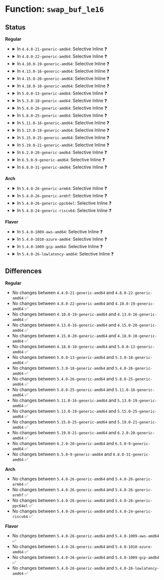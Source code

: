 # Function: <code>swap_buf_le16</code>

## Status
<b>Regular</b>
<ul>
<li>
<details>
<summary>In <code>4.4.0-21-generic-amd64</code>: Selective Inline ❓</summary>

```c
void swap_buf_le16(u16 * buf, unsigned int buf_words)
```

```json
{
  "name": "swap_buf_le16",
  "collision_type": "Unique Global",
  "inline_type": "Selective",
  "funcs": [
    {
      "addr": 18446744071584918624,
      "name": "swap_buf_le16",
      "external": true,
      "loc": "drivers/ata/libata-core.c:4743",
      "file": "drivers/ata/libata-core.c",
      "inline": "not declared, inlined",
      "caller_inline": [],
      "caller_func": [
        "drivers/ata/libata-acpi.c:ata_acpi_on_devcfg",
        "drivers/ata/libata-acpi.c:ata_acpi_on_devcfg"
      ]
    }
  ],
  "symbols": [
    {
      "addr": 18446744071584918624,
      "name": "swap_buf_le16",
      "section": ".text",
      "bind": "STB_GLOBAL",
      "size": 11
    }
  ]
}
```
</details>
</li>
<li>
<details>
<summary>In <code>4.8.0-22-generic-amd64</code>: Selective Inline ❓</summary>

```c
void swap_buf_le16(u16 * buf, unsigned int buf_words)
```

```json
{
  "name": "swap_buf_le16",
  "collision_type": "Unique Global",
  "inline_type": "Selective",
  "funcs": [
    {
      "addr": 18446744071585281184,
      "name": "swap_buf_le16",
      "external": true,
      "loc": "drivers/ata/libata-core.c:4930",
      "file": "drivers/ata/libata-core.c",
      "inline": "not declared, inlined",
      "caller_inline": [],
      "caller_func": [
        "drivers/ata/libata-acpi.c:ata_acpi_on_devcfg",
        "drivers/ata/libata-acpi.c:ata_acpi_on_devcfg"
      ]
    }
  ],
  "symbols": [
    {
      "addr": 18446744071585281184,
      "name": "swap_buf_le16",
      "section": ".text",
      "bind": "STB_GLOBAL",
      "size": 11
    }
  ]
}
```
</details>
</li>
<li>
<details>
<summary>In <code>4.10.0-19-generic-amd64</code>: Selective Inline ❓</summary>

```c
void swap_buf_le16(u16 * buf, unsigned int buf_words)
```

```json
{
  "name": "swap_buf_le16",
  "collision_type": "Unique Global",
  "inline_type": "Selective",
  "funcs": [
    {
      "addr": 18446744071585480736,
      "name": "swap_buf_le16",
      "external": true,
      "loc": "drivers/ata/libata-core.c:4972",
      "file": "drivers/ata/libata-core.c",
      "inline": "not declared, inlined",
      "caller_inline": [],
      "caller_func": [
        "drivers/ata/libata-acpi.c:ata_acpi_on_devcfg",
        "drivers/ata/libata-acpi.c:ata_acpi_on_devcfg"
      ]
    }
  ],
  "symbols": [
    {
      "addr": 18446744071585480736,
      "name": "swap_buf_le16",
      "section": ".text",
      "bind": "STB_GLOBAL",
      "size": 11
    }
  ]
}
```
</details>
</li>
<li>
<details>
<summary>In <code>4.13.0-16-generic-amd64</code>: Selective Inline ❓</summary>

```c
void swap_buf_le16(u16 * buf, unsigned int buf_words)
```

```json
{
  "name": "swap_buf_le16",
  "collision_type": "Unique Global",
  "inline_type": "Selective",
  "funcs": [
    {
      "addr": 18446744071585564288,
      "name": "swap_buf_le16",
      "external": true,
      "loc": "drivers/ata/libata-core.c:5058",
      "file": "drivers/ata/libata-core.c",
      "inline": "not declared, inlined",
      "caller_inline": [],
      "caller_func": [
        "drivers/ata/libata-acpi.c:ata_acpi_on_devcfg",
        "drivers/ata/libata-acpi.c:ata_acpi_on_devcfg"
      ]
    }
  ],
  "symbols": [
    {
      "addr": 18446744071585564288,
      "name": "swap_buf_le16",
      "section": ".text",
      "bind": "STB_GLOBAL",
      "size": 11
    }
  ]
}
```
</details>
</li>
<li>
<details>
<summary>In <code>4.15.0-20-generic-amd64</code>: Selective Inline ❓</summary>

```c
void swap_buf_le16(u16 * buf, unsigned int buf_words)
```

```json
{
  "name": "swap_buf_le16",
  "collision_type": "Unique Global",
  "inline_type": "Selective",
  "funcs": [
    {
      "addr": 18446744071585996032,
      "name": "swap_buf_le16",
      "external": true,
      "loc": "drivers/ata/libata-core.c:5090",
      "file": "drivers/ata/libata-core.c",
      "inline": "not declared, inlined",
      "caller_inline": [],
      "caller_func": [
        "drivers/ata/libata-acpi.c:ata_acpi_on_devcfg",
        "drivers/ata/libata-acpi.c:ata_acpi_on_devcfg"
      ]
    }
  ],
  "symbols": [
    {
      "addr": 18446744071585996032,
      "name": "swap_buf_le16",
      "section": ".text",
      "bind": "STB_GLOBAL",
      "size": 11
    }
  ]
}
```
</details>
</li>
<li>
<details>
<summary>In <code>4.18.0-10-generic-amd64</code>: Selective Inline ❓</summary>

```c
void swap_buf_le16(u16 * buf, unsigned int buf_words)
```

```json
{
  "name": "swap_buf_le16",
  "collision_type": "Unique Global",
  "inline_type": "Selective",
  "funcs": [
    {
      "addr": 18446744071586243616,
      "name": "swap_buf_le16",
      "external": true,
      "loc": "drivers/ata/libata-core.c:5096",
      "file": "drivers/ata/libata-core.c",
      "inline": "not declared, inlined",
      "caller_inline": [],
      "caller_func": [
        "drivers/ata/libata-acpi.c:ata_acpi_on_devcfg",
        "drivers/ata/libata-acpi.c:ata_acpi_on_devcfg"
      ]
    }
  ],
  "symbols": [
    {
      "addr": 18446744071586243616,
      "name": "swap_buf_le16",
      "section": ".text",
      "bind": "STB_GLOBAL",
      "size": 11
    }
  ]
}
```
</details>
</li>
<li>
<details>
<summary>In <code>5.0.0-13-generic-amd64</code>: Selective Inline ❓</summary>

```c
void swap_buf_le16(u16 * buf, unsigned int buf_words)
```

```json
{
  "name": "swap_buf_le16",
  "collision_type": "Unique Global",
  "inline_type": "Selective",
  "funcs": [
    {
      "addr": 18446744071586384032,
      "name": "swap_buf_le16",
      "external": true,
      "loc": "drivers/ata/libata-core.c:5100",
      "file": "drivers/ata/libata-core.c",
      "inline": "not declared, inlined",
      "caller_inline": [],
      "caller_func": [
        "drivers/ata/libata-acpi.c:ata_acpi_on_devcfg",
        "drivers/ata/libata-acpi.c:ata_acpi_on_devcfg"
      ]
    }
  ],
  "symbols": [
    {
      "addr": 18446744071586384032,
      "name": "swap_buf_le16",
      "section": ".text",
      "bind": "STB_GLOBAL",
      "size": 11
    }
  ]
}
```
</details>
</li>
<li>
<details>
<summary>In <code>5.3.0-18-generic-amd64</code>: Selective Inline ❓</summary>

```c
void swap_buf_le16(u16 * buf, unsigned int buf_words)
```

```json
{
  "name": "swap_buf_le16",
  "collision_type": "Unique Global",
  "inline_type": "Selective",
  "funcs": [
    {
      "addr": 18446744071586627584,
      "name": "swap_buf_le16",
      "external": true,
      "loc": "drivers/ata/libata-core.c:5085",
      "file": "drivers/ata/libata-core.c",
      "inline": "not declared, inlined",
      "caller_inline": [],
      "caller_func": [
        "drivers/ata/libata-acpi.c:ata_acpi_on_devcfg",
        "drivers/ata/libata-acpi.c:ata_acpi_on_devcfg"
      ]
    }
  ],
  "symbols": [
    {
      "addr": 18446744071586627584,
      "name": "swap_buf_le16",
      "section": ".text",
      "bind": "STB_GLOBAL",
      "size": 11
    }
  ]
}
```
</details>
</li>
<li>
<details>
<summary>In <code>5.4.0-26-generic-amd64</code>: Selective Inline ❓</summary>

```c
void swap_buf_le16(u16 * buf, unsigned int buf_words)
```

```json
{
  "name": "swap_buf_le16",
  "collision_type": "Unique Global",
  "inline_type": "Selective",
  "funcs": [
    {
      "addr": 18446744071586775152,
      "name": "swap_buf_le16",
      "external": true,
      "loc": "drivers/ata/libata-core.c:5085",
      "file": "drivers/ata/libata-core.c",
      "inline": "not declared, inlined",
      "caller_inline": [],
      "caller_func": [
        "drivers/ata/libata-acpi.c:ata_acpi_on_devcfg",
        "drivers/ata/libata-acpi.c:ata_acpi_on_devcfg"
      ]
    }
  ],
  "symbols": [
    {
      "addr": 18446744071586775152,
      "name": "swap_buf_le16",
      "section": ".text",
      "bind": "STB_GLOBAL",
      "size": 11
    }
  ]
}
```
</details>
</li>
<li>
<details>
<summary>In <code>5.8.0-25-generic-amd64</code>: Selective Inline ❓</summary>

```c
void swap_buf_le16(u16 * buf, unsigned int buf_words)
```

```json
{
  "name": "swap_buf_le16",
  "collision_type": "Unique Global",
  "inline_type": "Selective",
  "funcs": [
    {
      "addr": 18446744071587581184,
      "name": "swap_buf_le16",
      "external": true,
      "loc": "drivers/ata/libata-core.c:4482",
      "file": "drivers/ata/libata-core.c",
      "inline": "not declared, inlined",
      "caller_inline": [],
      "caller_func": [
        "drivers/ata/libata-acpi.c:ata_acpi_push_id",
        "drivers/ata/libata-acpi.c:ata_acpi_push_id"
      ]
    }
  ],
  "symbols": [
    {
      "addr": 18446744071587581184,
      "name": "swap_buf_le16",
      "section": ".text",
      "bind": "STB_GLOBAL",
      "size": 11
    }
  ]
}
```
</details>
</li>
<li>
<details>
<summary>In <code>5.11.0-16-generic-amd64</code>: Selective Inline ❓</summary>

```c
void swap_buf_le16(u16 * buf, unsigned int buf_words)
```

```json
{
  "name": "swap_buf_le16",
  "collision_type": "Unique Global",
  "inline_type": "Selective",
  "funcs": [
    {
      "addr": 18446744071587647440,
      "name": "swap_buf_le16",
      "external": true,
      "loc": "drivers/ata/libata-core.c:4482",
      "file": "drivers/ata/libata-core.c",
      "inline": "not declared, inlined",
      "caller_inline": [],
      "caller_func": [
        "drivers/ata/libata-acpi.c:ata_acpi_push_id",
        "drivers/ata/libata-acpi.c:ata_acpi_push_id"
      ]
    }
  ],
  "symbols": [
    {
      "addr": 18446744071587647440,
      "name": "swap_buf_le16",
      "section": ".text",
      "bind": "STB_GLOBAL",
      "size": 11
    }
  ]
}
```
</details>
</li>
<li>
<details>
<summary>In <code>5.13.0-19-generic-amd64</code>: Selective Inline ❓</summary>

```c
void swap_buf_le16(u16 * buf, unsigned int buf_words)
```

```json
{
  "name": "swap_buf_le16",
  "collision_type": "Unique Global",
  "inline_type": "Selective",
  "funcs": [
    {
      "addr": 18446744071587527280,
      "name": "swap_buf_le16",
      "external": true,
      "loc": "drivers/ata/libata-core.c:4482",
      "file": "drivers/ata/libata-core.c",
      "inline": "not declared, inlined",
      "caller_inline": [],
      "caller_func": [
        "drivers/ata/libata-acpi.c:ata_acpi_on_devcfg",
        "drivers/ata/libata-acpi.c:ata_acpi_on_devcfg"
      ]
    }
  ],
  "symbols": [
    {
      "addr": 18446744071587527280,
      "name": "swap_buf_le16",
      "section": ".text",
      "bind": "STB_GLOBAL",
      "size": 11
    }
  ]
}
```
</details>
</li>
<li>
<details>
<summary>In <code>5.15.0-25-generic-amd64</code>: Selective Inline ❓</summary>

```c
void swap_buf_le16(u16 * buf, unsigned int buf_words)
```

```json
{
  "name": "swap_buf_le16",
  "collision_type": "Unique Global",
  "inline_type": "Selective",
  "funcs": [
    {
      "addr": 18446744071588104736,
      "name": "swap_buf_le16",
      "external": true,
      "loc": "drivers/ata/libata-core.c:4542",
      "file": "drivers/ata/libata-core.c",
      "inline": "not declared, inlined",
      "caller_inline": [],
      "caller_func": [
        "drivers/ata/libata-acpi.c:ata_acpi_on_devcfg",
        "drivers/ata/libata-acpi.c:ata_acpi_on_devcfg"
      ]
    }
  ],
  "symbols": [
    {
      "addr": 18446744071588104736,
      "name": "swap_buf_le16",
      "section": ".text",
      "bind": "STB_GLOBAL",
      "size": 11
    }
  ]
}
```
</details>
</li>
<li>
<details>
<summary>In <code>5.19.0-21-generic-amd64</code>: Selective Inline ❓</summary>

```c
void swap_buf_le16(u16 * buf, unsigned int buf_words)
```

```json
{
  "name": "swap_buf_le16",
  "collision_type": "Unique Global",
  "inline_type": "Selective",
  "funcs": [
    {
      "addr": 18446744071589483120,
      "name": "swap_buf_le16",
      "external": true,
      "loc": "drivers/ata/libata-core.c:4571",
      "file": "drivers/ata/libata-core.c",
      "inline": "not declared, inlined",
      "caller_inline": [],
      "caller_func": [
        "drivers/ata/libata-acpi.c:ata_acpi_on_devcfg",
        "drivers/ata/libata-acpi.c:ata_acpi_on_devcfg"
      ]
    }
  ],
  "symbols": [
    {
      "addr": 18446744071589483120,
      "name": "swap_buf_le16",
      "section": ".text",
      "bind": "STB_GLOBAL",
      "size": 15
    }
  ]
}
```
</details>
</li>
<li>
<details>
<summary>In <code>6.2.0-20-generic-amd64</code>: Selective Inline ❓</summary>

```c
void swap_buf_le16(u16 * buf, unsigned int buf_words)
```

```json
{
  "name": "swap_buf_le16",
  "collision_type": "Unique Global",
  "inline_type": "Selective",
  "funcs": [
    {
      "addr": 18446744071591064576,
      "name": "swap_buf_le16",
      "external": true,
      "loc": "drivers/ata/libata-core.c:4577",
      "file": "drivers/ata/libata-core.c",
      "inline": "not declared, inlined",
      "caller_inline": [],
      "caller_func": [
        "drivers/ata/libata-acpi.c:ata_acpi_on_devcfg",
        "drivers/ata/libata-acpi.c:ata_acpi_on_devcfg"
      ]
    }
  ],
  "symbols": [
    {
      "addr": 18446744071591064576,
      "name": "swap_buf_le16",
      "section": ".text",
      "bind": "STB_GLOBAL",
      "size": 15
    }
  ]
}
```
</details>
</li>
<li>
<details>
<summary>In <code>6.5.0-9-generic-amd64</code>: Selective Inline ❓</summary>

```c
void swap_buf_le16(u16 * buf, unsigned int buf_words)
```

```json
{
  "name": "swap_buf_le16",
  "collision_type": "Unique Global",
  "inline_type": "Selective",
  "funcs": [
    {
      "addr": 18446744071591419856,
      "name": "swap_buf_le16",
      "external": true,
      "loc": "drivers/ata/libata-core.c:4772",
      "file": "drivers/ata/libata-core.c",
      "inline": "not declared, inlined",
      "caller_inline": [],
      "caller_func": [
        "drivers/ata/libata-acpi.c:ata_acpi_on_devcfg",
        "drivers/ata/libata-acpi.c:ata_acpi_on_devcfg"
      ]
    }
  ],
  "symbols": [
    {
      "addr": 18446744071591419856,
      "name": "swap_buf_le16",
      "section": ".text",
      "bind": "STB_GLOBAL",
      "size": 15
    }
  ]
}
```
</details>
</li>
<li>
<details>
<summary>In <code>6.8.0-31-generic-amd64</code>: Selective Inline ❓</summary>

```c
void swap_buf_le16(u16 * buf, unsigned int buf_words)
```

```json
{
  "name": "swap_buf_le16",
  "collision_type": "Unique Global",
  "inline_type": "Selective",
  "funcs": [
    {
      "addr": 18446744071591771520,
      "name": "swap_buf_le16",
      "external": true,
      "loc": "drivers/ata/libata-core.c:4771",
      "file": "drivers/ata/libata-core.c",
      "inline": "not declared, inlined",
      "caller_inline": [],
      "caller_func": [
        "drivers/ata/libata-acpi.c:ata_acpi_on_devcfg",
        "drivers/ata/libata-acpi.c:ata_acpi_on_devcfg"
      ]
    }
  ],
  "symbols": [
    {
      "addr": 18446744071591771520,
      "name": "swap_buf_le16",
      "section": ".text",
      "bind": "STB_GLOBAL",
      "size": 15
    }
  ]
}
```
</details>
</li>
</ul>
<b>Arch</b>
<ul>
<li>
<details>
<summary>In <code>5.4.0-26-generic-arm64</code>: Selective Inline ❓</summary>

```c
void swap_buf_le16(u16 * buf, unsigned int buf_words)
```

```json
{
  "name": "swap_buf_le16",
  "collision_type": "Unique Global",
  "inline_type": "Selective",
  "funcs": [
    {
      "addr": 18446603336499698912,
      "name": "swap_buf_le16",
      "external": true,
      "loc": "drivers/ata/libata-core.c:5085",
      "file": "drivers/ata/libata-core.c",
      "inline": "not declared, inlined",
      "caller_inline": [],
      "caller_func": [
        "drivers/ata/libata-acpi.c:ata_acpi_on_devcfg",
        "drivers/ata/libata-acpi.c:ata_acpi_on_devcfg"
      ]
    }
  ],
  "symbols": [
    {
      "addr": 18446603336499698912,
      "name": "swap_buf_le16",
      "section": ".text",
      "bind": "STB_GLOBAL",
      "size": 24
    }
  ]
}
```
</details>
</li>
<li>
<details>
<summary>In <code>5.4.0-26-generic-armhf</code>: Selective Inline ❓</summary>

```c
void swap_buf_le16(u16 * buf, unsigned int buf_words)
```

```json
{
  "name": "swap_buf_le16",
  "collision_type": "Unique Global",
  "inline_type": "Selective",
  "funcs": [
    {
      "addr": 3232144536,
      "name": "swap_buf_le16",
      "external": true,
      "loc": "drivers/ata/libata-core.c:5085",
      "file": "drivers/ata/libata-core.c",
      "inline": "not declared, inlined",
      "caller_inline": [],
      "caller_func": []
    }
  ],
  "symbols": [
    {
      "addr": 3232144536,
      "name": "swap_buf_le16",
      "section": ".text",
      "bind": "STB_GLOBAL",
      "size": 24
    }
  ]
}
```
</details>
</li>
<li>
<details>
<summary>In <code>5.4.0-26-generic-ppc64el</code>: Selective Inline ❓</summary>

```c
void swap_buf_le16(u16 * buf, unsigned int buf_words)
```

```json
{
  "name": "swap_buf_le16",
  "collision_type": "Unique Global",
  "inline_type": "Selective",
  "funcs": [
    {
      "addr": 13835058055293030144,
      "name": "swap_buf_le16",
      "external": true,
      "loc": "drivers/ata/libata-core.c:5085",
      "file": "drivers/ata/libata-core.c",
      "inline": "not declared, inlined",
      "caller_inline": [],
      "caller_func": []
    }
  ],
  "symbols": [
    {
      "addr": 13835058055293030144,
      "name": "swap_buf_le16",
      "section": ".text",
      "bind": "STB_GLOBAL",
      "size": 12
    }
  ]
}
```
</details>
</li>
<li>
<details>
<summary>In <code>5.4.0-24-generic-riscv64</code>: Selective Inline ❓</summary>

```c
void swap_buf_le16(u16 * buf, unsigned int buf_words)
```

```json
{
  "name": "swap_buf_le16",
  "collision_type": "Unique Global",
  "inline_type": "Selective",
  "funcs": [
    {
      "addr": 18446743936276866806,
      "name": "swap_buf_le16",
      "external": true,
      "loc": "drivers/ata/libata-core.c:5085",
      "file": "drivers/ata/libata-core.c",
      "inline": "not declared, inlined",
      "caller_inline": [],
      "caller_func": []
    }
  ],
  "symbols": [
    {
      "addr": 18446743936276866806,
      "name": "swap_buf_le16",
      "section": ".text",
      "bind": "STB_GLOBAL",
      "size": 26
    }
  ]
}
```
</details>
</li>
</ul>
<b>Flavor</b>
<ul>
<li>
<details>
<summary>In <code>5.4.0-1009-aws-amd64</code>: Selective Inline ❓</summary>

```c
void swap_buf_le16(u16 * buf, unsigned int buf_words)
```

```json
{
  "name": "swap_buf_le16",
  "collision_type": "Unique Global",
  "inline_type": "Selective",
  "funcs": [
    {
      "addr": 18446744071586533856,
      "name": "swap_buf_le16",
      "external": true,
      "loc": "drivers/ata/libata-core.c:5085",
      "file": "drivers/ata/libata-core.c",
      "inline": "not declared, inlined",
      "caller_inline": [],
      "caller_func": [
        "drivers/ata/libata-acpi.c:ata_acpi_on_devcfg",
        "drivers/ata/libata-acpi.c:ata_acpi_on_devcfg"
      ]
    }
  ],
  "symbols": [
    {
      "addr": 18446744071586533856,
      "name": "swap_buf_le16",
      "section": ".text",
      "bind": "STB_GLOBAL",
      "size": 11
    }
  ]
}
```
</details>
</li>
<li>
<details>
<summary>In <code>5.4.0-1010-azure-amd64</code>: Selective Inline ❓</summary>

```c
void swap_buf_le16(u16 * buf, unsigned int buf_words)
```

```json
{
  "name": "swap_buf_le16",
  "collision_type": "Unique Global",
  "inline_type": "Selective",
  "funcs": [
    {
      "addr": 18446744071586402432,
      "name": "swap_buf_le16",
      "external": true,
      "loc": "drivers/ata/libata-core.c:5085",
      "file": "drivers/ata/libata-core.c",
      "inline": "not declared, inlined",
      "caller_inline": [],
      "caller_func": [
        "drivers/ata/libata-acpi.c:ata_acpi_on_devcfg",
        "drivers/ata/libata-acpi.c:ata_acpi_on_devcfg"
      ]
    }
  ],
  "symbols": [
    {
      "addr": 18446744071586402432,
      "name": "swap_buf_le16",
      "section": ".text",
      "bind": "STB_GLOBAL",
      "size": 11
    }
  ]
}
```
</details>
</li>
<li>
<details>
<summary>In <code>5.4.0-1009-gcp-amd64</code>: Selective Inline ❓</summary>

```c
void swap_buf_le16(u16 * buf, unsigned int buf_words)
```

```json
{
  "name": "swap_buf_le16",
  "collision_type": "Unique Global",
  "inline_type": "Selective",
  "funcs": [
    {
      "addr": 18446744071586729712,
      "name": "swap_buf_le16",
      "external": true,
      "loc": "drivers/ata/libata-core.c:5085",
      "file": "drivers/ata/libata-core.c",
      "inline": "not declared, inlined",
      "caller_inline": [],
      "caller_func": [
        "drivers/ata/libata-acpi.c:ata_acpi_on_devcfg",
        "drivers/ata/libata-acpi.c:ata_acpi_on_devcfg"
      ]
    }
  ],
  "symbols": [
    {
      "addr": 18446744071586729712,
      "name": "swap_buf_le16",
      "section": ".text",
      "bind": "STB_GLOBAL",
      "size": 11
    }
  ]
}
```
</details>
</li>
<li>
<details>
<summary>In <code>5.4.0-26-lowlatency-amd64</code>: Selective Inline ❓</summary>

```c
void swap_buf_le16(u16 * buf, unsigned int buf_words)
```

```json
{
  "name": "swap_buf_le16",
  "collision_type": "Unique Global",
  "inline_type": "Selective",
  "funcs": [
    {
      "addr": 18446744071586835680,
      "name": "swap_buf_le16",
      "external": true,
      "loc": "drivers/ata/libata-core.c:5085",
      "file": "drivers/ata/libata-core.c",
      "inline": "not declared, inlined",
      "caller_inline": [],
      "caller_func": [
        "drivers/ata/libata-acpi.c:ata_acpi_on_devcfg",
        "drivers/ata/libata-acpi.c:ata_acpi_on_devcfg"
      ]
    }
  ],
  "symbols": [
    {
      "addr": 18446744071586835680,
      "name": "swap_buf_le16",
      "section": ".text",
      "bind": "STB_GLOBAL",
      "size": 11
    }
  ]
}
```
</details>
</li>
</ul>

## Differences
<b>Regular</b>
<ul>
<li>
No changes between <code>4.4.0-21-generic-amd64</code> and <code>4.8.0-22-generic-amd64</code> ✅
</li>
<li>
No changes between <code>4.8.0-22-generic-amd64</code> and <code>4.10.0-19-generic-amd64</code> ✅
</li>
<li>
No changes between <code>4.10.0-19-generic-amd64</code> and <code>4.13.0-16-generic-amd64</code> ✅
</li>
<li>
No changes between <code>4.13.0-16-generic-amd64</code> and <code>4.15.0-20-generic-amd64</code> ✅
</li>
<li>
No changes between <code>4.15.0-20-generic-amd64</code> and <code>4.18.0-10-generic-amd64</code> ✅
</li>
<li>
No changes between <code>4.18.0-10-generic-amd64</code> and <code>5.0.0-13-generic-amd64</code> ✅
</li>
<li>
No changes between <code>5.0.0-13-generic-amd64</code> and <code>5.3.0-18-generic-amd64</code> ✅
</li>
<li>
No changes between <code>5.3.0-18-generic-amd64</code> and <code>5.4.0-26-generic-amd64</code> ✅
</li>
<li>
No changes between <code>5.4.0-26-generic-amd64</code> and <code>5.8.0-25-generic-amd64</code> ✅
</li>
<li>
No changes between <code>5.8.0-25-generic-amd64</code> and <code>5.11.0-16-generic-amd64</code> ✅
</li>
<li>
No changes between <code>5.11.0-16-generic-amd64</code> and <code>5.13.0-19-generic-amd64</code> ✅
</li>
<li>
No changes between <code>5.13.0-19-generic-amd64</code> and <code>5.15.0-25-generic-amd64</code> ✅
</li>
<li>
No changes between <code>5.15.0-25-generic-amd64</code> and <code>5.19.0-21-generic-amd64</code> ✅
</li>
<li>
No changes between <code>5.19.0-21-generic-amd64</code> and <code>6.2.0-20-generic-amd64</code> ✅
</li>
<li>
No changes between <code>6.2.0-20-generic-amd64</code> and <code>6.5.0-9-generic-amd64</code> ✅
</li>
<li>
No changes between <code>6.5.0-9-generic-amd64</code> and <code>6.8.0-31-generic-amd64</code> ✅
</li>
</ul>
<b>Arch</b>
<ul>
<li>
No changes between <code>5.4.0-26-generic-amd64</code> and <code>5.4.0-26-generic-arm64</code> ✅
</li>
<li>
No changes between <code>5.4.0-26-generic-amd64</code> and <code>5.4.0-26-generic-armhf</code> ✅
</li>
<li>
No changes between <code>5.4.0-26-generic-amd64</code> and <code>5.4.0-26-generic-ppc64el</code> ✅
</li>
<li>
No changes between <code>5.4.0-26-generic-amd64</code> and <code>5.4.0-24-generic-riscv64</code> ✅
</li>
</ul>
<b>Flavor</b>
<ul>
<li>
No changes between <code>5.4.0-26-generic-amd64</code> and <code>5.4.0-1009-aws-amd64</code> ✅
</li>
<li>
No changes between <code>5.4.0-26-generic-amd64</code> and <code>5.4.0-1010-azure-amd64</code> ✅
</li>
<li>
No changes between <code>5.4.0-26-generic-amd64</code> and <code>5.4.0-1009-gcp-amd64</code> ✅
</li>
<li>
No changes between <code>5.4.0-26-generic-amd64</code> and <code>5.4.0-26-lowlatency-amd64</code> ✅
</li>
</ul>
